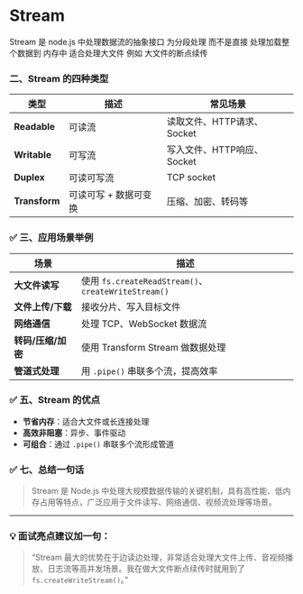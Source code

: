 # Stream

Stream 是 node.js 中处理数据流的抽象接口    为分段处理 而不是直接 处理加载整个数据到 内存中 适合处理大文件  例如 大文件的断点续传

###  二、Stream 的四种类型

| 类型          | 描述                  | 常见场景                   |
| ------------- | --------------------- | -------------------------- |
| **Readable**  | 可读流                | 读取文件、HTTP请求、Socket |
| **Writable**  | 可写流                | 写入文件、HTTP响应、Socket |
| **Duplex**    | 可读可写流            | TCP socket                 |
| **Transform** | 可读可写 + 数据可变换 | 压缩、加密、转码等         |

### ✅ 三、应用场景举例

| 场景               | 描述                                                |
| ------------------ | --------------------------------------------------- |
| **大文件读写**     | 使用 `fs.createReadStream()`、`createWriteStream()` |
| **文件上传/下载**  | 接收分片、写入目标文件                              |
| **网络通信**       | 处理 TCP、WebSocket 数据流                          |
| **转码/压缩/加密** | 使用 Transform Stream 做数据处理                    |
| **管道式处理**     | 用 `.pipe()` 串联多个流，提高效率                   |

### ✅ 五、Stream 的优点

- **节省内存**：适合大文件或长连接处理
- **高效非阻塞**：异步、事件驱动
- **可组合**：通过 `.pipe()` 串联多个流形成管道

### ✅ 七、总结一句话

> Stream 是 Node.js 中处理大规模数据传输的关键机制，具有高性能、低内存占用等特点，广泛应用于文件读写、网络通信、视频流处理等场景。

------

### 💡 面试亮点建议加一句：

> “Stream 最大的优势在于边读边处理，非常适合处理大文件上传、音视频播放、日志流等高并发场景。我在做大文件断点续传时就用到了 `fs.createWriteStream()`。”